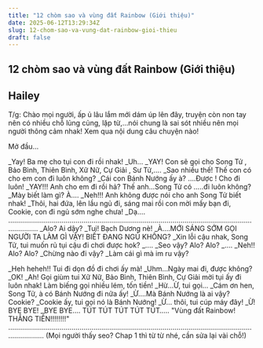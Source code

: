 ```yaml
---
title: "12 chòm sao và vùng đất Rainbow (Giới thiệu)"
date: 2025-06-12T13:29:34Z
slug: 12-chom-sao-va-vung-dat-rainbow-gioi-thieu
draft: false
---
```


## 12 chòm sao và vùng đất Rainbow (Giới thiệu)

## Hailey

T/g: Chào mọi người, ấp ủ lâu lắm mới dám úp lên đây, truyện còn non tay nên có nhiều chỗ lủng củng, lặp từ,...nói chung là sai sót nhiều nên mọi người thông cảm nhak! Xem qua nội dung câu chuyện nào!
 
Mở đầu...
 
_Yay! Ba mẹ cho tụi con đi rồi nhak! 
_Uh…
_YAY! Con sẽ gọi cho Song Tử , Bảo Bình, Thiên Bình, Xữ Nữ, Cự Giải , Sư Tử,….
_Sao nhiều thế! Thế con có cho em con đi luôn không?
_Cái con Bánh Nướng ấy à? ….Được ! Cho đi luôn!
_YAY!!! Anh cho em đi rồi hả? Thế anh…Song Tử có …..đi luôn không?
_Mày biết làm gì? À….
_Neh!!! Anh không được nói cho anh Song Tử biết nhak!
_Thôi, hai đứa, lên lầu ngủ đi, sáng mai rồi con mời mấy bạn đi, Cookie, con đi ngủ sớm nghe chưa!
_Dạ….
…………………………………………………………………………………………………………………………
_Alo? Ai dậy? 
_Tui! Bạch Dương nè!
_À….MỚI SÁNG SỚM GỌI NGƯỜI TA LÀM GÌ VẬY! BIẾT ĐANG NGỦ KHÔNG?
_Xin lỗi cậu nhak, Song Tử, tui muốn rủ tụi cậu đi chơi được hok?
_....
_Seo vậy? Alo? Alo?
_....
_Neh!! Alo? Alo?
_Chừng nào đi vậy?
_Làm cái gì mà im ru vậy?
 
_Heh heheh!! Tui đi dọn đồ đi chơi ấy mà!
_Uhm…Ngày mai đi, được không?
_OK!
_Ah! Gọi giùm tui Xữ Nữ, Bảo Bình, Thiên Bình, Cự Giải  mời tụi ấy đi luôn nhak! Làm biếng gọi nhiều lém, tốn tiền! 
_Hừ…Ừ, tui gọi…
_Cám ơn hen, Song Tử, à có Bánh Nướng đi nữa ấy!
_Ừ….Mà Bánh Nướng là ai vậy? Cookie?
_Cookie ấy, tui gọi nó là Bánh Nướng!
_Ừ… thôi, tui cúp máy đây!
_Ừ! BYE BYE!
_BYE BYE….
TÚT TÚT TÚT TÚT TÚT…..
"Vùng đất Rainbow! THẲNG TIẾN!!!!!!!!"
…………………………………………………………………………………………………………………………...
(Mọi người thấy seo? Chap 1 thì từ từ nhé, cần sửa lại vài chỗ!)